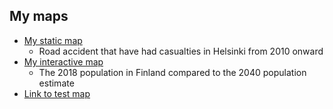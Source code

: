 ## My maps

 - [My static map](https://autogis-2019.github.io/exercise-5-anttinevalainen/static_map.svg)
    - Road accident that have had casualties in Helsinki from 2010 onward
 - [My interactive map](https://autogis-2019.github.io/exercise-5-anttinevalainen/population_change.html)
    - The 2018 population in Finland compared to the 2040 population estimate
 - [Link to test map](https://autogis-2019.github.io/exercise-5-anttinevalainen/test_map.html)